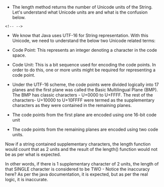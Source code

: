 -   The length method returns the number of Unicode units of the String.
Let's understand what Unicode units are and what is the confusion
below.

```{=html}
<!-- -->
```
-   We know that Java uses UTF-16 for String representation. With this
Unicode, we need to understand the below two Unicode related terms:

-   Code Point: This represents an integer denoting a character in
the code space.

-   Code Unit: This is a bit sequence used for encoding the code
points. In order to do this, one or more units might be required
for representing a code point.

-   Under the UTF-16 scheme, the code points were divided logically into
17 planes and the first plane was called the Basic Multilingual
Plane (BMP). The BMP has classic characters - U+0000 to U+FFFF. The
rest of the characters- U+10000 to U+10FFFF were termed as the
supplementary characters as they were contained in the remaining
planes.

-   The code points from the first plane are encoded using one
16-bit code unit

-   The code points from the remaining planes are encoded using two
code units.

Now if a string contained supplementary characters, the length function
would count that as 2 units and the result of the length() function
would not be as per what is expected.

In other words, if there is 1 supplementary character of 2 units, the
length of that SINGLE character is considered to be TWO - Notice the
inaccuracy here? As per the java documentation, it is expected, but as
per the real logic, it is inaccurate.